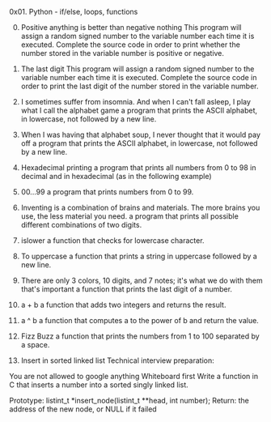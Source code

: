 0x01. Python - if/else, loops, functions

0. Positive anything is better than negative nothing
This program will assign a random signed number to the variable number each time it is executed. Complete the source code in order to print whether the number stored in the variable number is positive or negative.

1. The last digit
This program will assign a random signed number to the variable number each time it is executed. Complete the source code in order to print the last digit of the number stored in the variable number.

2. I sometimes suffer from insomnia. And when I can't fall asleep, I play what I call the alphabet game
a program that prints the ASCII alphabet, in lowercase, not followed by a new line.

3. When I was having that alphabet soup, I never thought that it would pay off
a program that prints the ASCII alphabet, in lowercase, not followed by a new line.

4. Hexadecimal printing
a program that prints all numbers from 0 to 98 in decimal and in hexadecimal (as in the following example)

5. 00...99
a program that prints numbers from 0 to 99.

6. Inventing is a combination of brains and materials. The more brains you use, the less material you need.
a program that prints all possible different combinations of two digits.

7. islower
a function that checks for lowercase character.

8. To uppercase
a function that prints a string in uppercase followed by a new line.

9. There are only 3 colors, 10 digits, and 7 notes; it's what we do with them that's important
a function that prints the last digit of a number.

10. a + b
a function that adds two integers and returns the result.

11. a ^ b
a function that computes a to the power of b and return the value.

12. Fizz Buzz
a function that prints the numbers from 1 to 100 separated by a space.

13. Insert in sorted linked list
Technical interview preparation:

You are not allowed to google anything
Whiteboard first
Write a function in C that inserts a number into a sorted singly linked list.

Prototype: listint_t *insert_node(listint_t **head, int number);
Return: the address of the new node, or NULL if it failed
